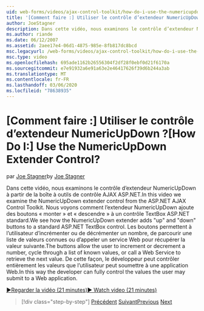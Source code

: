 ```yaml
---
uid: web-forms/videos/ajax-control-toolkit/how-do-i-use-the-numericupdown-extender-control
title: '[Comment faire :] Utiliser le contrôle d’extendeur NumericUpDown ? | Microsoft Docs'
author: JoeStagner
description: Dans cette vidéo, nous examinons le contrôle d’extendeur NumericUpDown à partir de la boîte à outils de contrôle AJAX ASP.NET. Nous voyons comment l’extendeur NumericUpDown ajoute « haut » et « vers le haut »...
ms.author: riande
ms.date: 06/12/2007
ms.assetid: 2aee17e4-06d1-4875-985e-8fb817dc8bcd
msc.legacyurl: /web-forms/videos/ajax-control-toolkit/how-do-i-use-the-numericupdown-extender-control
msc.type: video
ms.openlocfilehash: 695ade1162b26556304f2df28f0ebf0d21f6170a
ms.sourcegitcommit: e7e91932a6e91a63e2e46417626f39d6b244a3ab
ms.translationtype: MT
ms.contentlocale: fr-FR
ms.lasthandoff: 03/06/2020
ms.locfileid: "78638935"
---
```

# <a name="how-do-i-use-the-numericupdown-extender-control"></a><span data-ttu-id="1a44d-105">[Comment faire :] Utiliser le contrôle d’extendeur NumericUpDown ?</span><span class="sxs-lookup"><span data-stu-id="1a44d-105">[How Do I:] Use the NumericUpDown Extender Control?</span></span>

<span data-ttu-id="1a44d-106">par [Joe Stagner](https://github.com/JoeStagner)</span><span class="sxs-lookup"><span data-stu-id="1a44d-106">by [Joe Stagner](https://github.com/JoeStagner)</span></span>

<span data-ttu-id="1a44d-107">Dans cette vidéo, nous examinons le contrôle d’extendeur NumericUpDown à partir de la boîte à outils de contrôle AJAX ASP.NET.</span><span class="sxs-lookup"><span data-stu-id="1a44d-107">In this video we examine the NumericUpDown extender control from the ASP.NET AJAX Control Toolkit.</span></span> <span data-ttu-id="1a44d-108">Nous voyons comment l’extendeur NumericUpDown ajoute des boutons « monter » et « descendre » à un contrôle TextBox ASP.NET standard.</span><span class="sxs-lookup"><span data-stu-id="1a44d-108">We see how the NumericUpDown extender adds "up" and "down" buttons to a standard ASP.NET TextBox control.</span></span> <span data-ttu-id="1a44d-109">Les boutons permettent à l’utilisateur d’incrémenter ou de décrémenter un nombre, de parcourir une liste de valeurs connues ou d’appeler un service Web pour récupérer la valeur suivante.</span><span class="sxs-lookup"><span data-stu-id="1a44d-109">The buttons allow the user to increment or decrement a number, cycle through a list of known values, or call a Web Service to retrieve the next value.</span></span> <span data-ttu-id="1a44d-110">De cette façon, le développeur peut contrôler entièrement les valeurs que l’utilisateur peut soumettre à une application Web.</span><span class="sxs-lookup"><span data-stu-id="1a44d-110">In this way the developer can fully control the values the user may submit to a Web application.</span></span>

[<span data-ttu-id="1a44d-111">&#9654;Regarder la vidéo (21 minutes)</span><span class="sxs-lookup"><span data-stu-id="1a44d-111">&#9654; Watch video (21 minutes)</span></span>](https://channel9.msdn.com/Blogs/ASP-NET-Site-Videos/how-do-i-use-the-numericupdown-extender-control)

> [!div class="step-by-step"]
> <span data-ttu-id="1a44d-112">[Précédent](how-do-i-use-the-pagingbulletedlist-extender-control.md)
> [Suivant](how-do-i-use-the-aspnet-ajax-validatorcallout-extender.md)</span><span class="sxs-lookup"><span data-stu-id="1a44d-112">[Previous](how-do-i-use-the-pagingbulletedlist-extender-control.md)
[Next](how-do-i-use-the-aspnet-ajax-validatorcallout-extender.md)</span></span>
